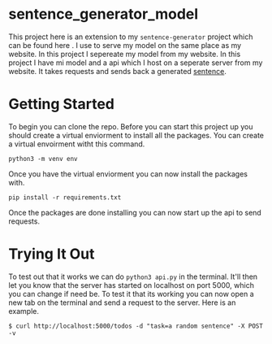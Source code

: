 # sentence_generator_model

This project here is an extension to my `sentence-generator` project
which can be found here <a href=""></a>. I use to serve my model on the same place as my website. In this project I sepereate my model from my website. In this project I have mi model and a api which I host on a seperate server from my website. It takes requests and sends back a generated [sentence](www.google.com).

# Getting Started 

To begin you can clone the repo. Before you can start this project up you should create a virtual enviorment to install all the packages. You can create a virtual envoirment witht this command. 

```
python3 -m venv env
```

Once you have the virtual enviorment you can now install the packages with. 

```
pip install -r requirements.txt
```

Once the packages are done installing you can now start up the api to send requests. 

# Trying It Out

To test out that it works we can do `python3 api.py` in the terminal. It'll then let you know that the server has started on localhost on port 5000, which you can change if need be. To test it that its working you can now open a new tab on the terminal and send a request to the server. Here is an example.

```
$ curl http://localhost:5000/todos -d "task=a random sentence" -X POST -v
```
